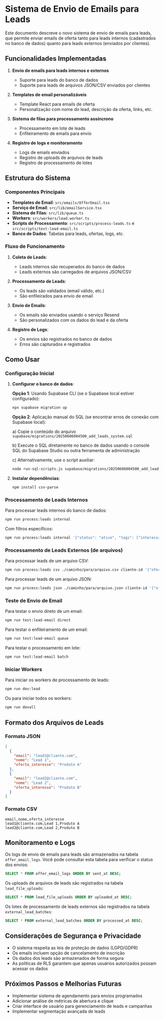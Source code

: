 # Sistema de Envio de Emails para Leads

Este documento descreve o novo sistema de envio de emails para leads, que permite enviar emails de oferta tanto para leads internos (cadastrados no banco de dados) quanto para leads externos (enviados por clientes).

## Funcionalidades Implementadas

1. **Envio de emails para leads internos e externos**
   - Suporte para leads do banco de dados
   - Suporte para leads de arquivos JSON/CSV enviados por clientes

2. **Templates de email personalizáveis**
   - Template React para emails de oferta
   - Personalização com nome do lead, descrição da oferta, links, etc.

3. **Sistema de filas para processamento assíncrono**
   - Processamento em lote de leads
   - Enfileiramento de emails para envio

4. **Registro de logs e monitoramento**
   - Logs de emails enviados
   - Registro de uploads de arquivos de leads
   - Registro de processamento de lotes

## Estrutura do Sistema

### Componentes Principais

- **Templates de Email**: `src/emails/OfferEmail.tsx`
- **Serviço de Email**: `src/lib/emailService.tsx`
- **Sistema de Filas**: `src/lib/queue.ts`
- **Workers**: `src/workers/lead.worker.ts`
- **Scripts de Processamento**: `src/scripts/process-leads.ts` e `src/scripts/test-lead-email.ts`
- **Banco de Dados**: Tabelas para leads, ofertas, logs, etc.

### Fluxo de Funcionamento

1. **Coleta de Leads**:
   - Leads internos são recuperados do banco de dados
   - Leads externos são carregados de arquivos JSON/CSV

2. **Processamento de Leads**:
   - Os leads são validados (email válido, etc.)
   - São enfileirados para envio de email

3. **Envio de Emails**:
   - Os emails são enviados usando o serviço Resend
   - São personalizados com os dados do lead e da oferta

4. **Registro de Logs**:
   - Os envios são registrados no banco de dados
   - Erros são capturados e registrados

## Como Usar

### Configuração Inicial

1. **Configurar o banco de dados**:
   
   **Opção 1**: Usando Supabase CLI (se o Supabase local estiver configurado):
   ```bash
   npx supabase migration up
   ```
   
   **Opção 2**: Aplicação manual do SQL (se encontrar erros de conexão com Supabase local):
   
   a) Copie o conteúdo do arquivo `supabase/migrations/20250606004500_add_leads_system.sql`
   
   b) Execute o SQL diretamente no banco de dados usando o console SQL do Supabase Studio ou outra ferramenta de administração
   
   c) Alternativamente, use o script auxiliar:
   ```bash
   node run-sql-scripts.js supabase/migrations/20250606004500_add_leads_system.sql
   ```

2. **Instalar dependências**:
   ```bash
   npm install csv-parse
   ```

### Processamento de Leads Internos

Para processar leads internos do banco de dados:

```bash
npm run process:leads internal
```

Com filtros específicos:

```bash
npm run process:leads internal '{"status": "ativo", "tags": ["interessado"]}'
```

### Processamento de Leads Externos (de arquivos)

Para processar leads de um arquivo CSV:

```bash
npm run process:leads csv ./caminho/para/arquivo.csv cliente-id '{"oferta_nome":"Oferta Especial","desconto":"15%","link_da_oferta":"https://exemplo.com/oferta","descricao_adicional":"Descrição da oferta"}'
```

Para processar leads de um arquivo JSON:

```bash
npm run process:leads json ./caminho/para/arquivo.json cliente-id '{"oferta_nome":"Oferta Especial","desconto":"15%","link_da_oferta":"https://exemplo.com/oferta","descricao_adicional":"Descrição da oferta"}'
```

### Teste de Envio de Email

Para testar o envio direto de um email:

```bash
npm run test:lead-email direct
```

Para testar o enfileiramento de um email:

```bash
npm run test:lead-email queue
```

Para testar o processamento em lote:

```bash
npm run test:lead-email batch
```

### Iniciar Workers

Para iniciar os workers de processamento de leads:

```bash
npm run dev:lead
```

Ou para iniciar todos os workers:

```bash
npm run devall
```

## Formato dos Arquivos de Leads

### Formato JSON

```json
[
  {
    "email": "lead1@cliente.com",
    "nome": "Lead 1",
    "oferta_interesse": "Produto A"
  },
  {
    "email": "lead2@cliente.com",
    "nome": "Lead 2",
    "oferta_interesse": "Produto B"
  }
]
```

### Formato CSV

```
email,nome,oferta_interesse
lead1@cliente.com,Lead 1,Produto A
lead2@cliente.com,Lead 2,Produto B
```

## Monitoramento e Logs

Os logs de envio de emails para leads são armazenados na tabela `offer_email_logs`. Você pode consultar esta tabela para verificar o status dos envios:

```sql
SELECT * FROM offer_email_logs ORDER BY sent_at DESC;
```

Os uploads de arquivos de leads são registrados na tabela `lead_file_uploads`:

```sql
SELECT * FROM lead_file_uploads ORDER BY uploaded_at DESC;
```

Os lotes de processamento de leads externos são registrados na tabela `external_lead_batches`:

```sql
SELECT * FROM external_lead_batches ORDER BY processed_at DESC;
```

## Considerações de Segurança e Privacidade

- O sistema respeita as leis de proteção de dados (LGPD/GDPR)
- Os emails incluem opção de cancelamento de inscrição
- Os dados dos leads são armazenados de forma segura
- As políticas de RLS garantem que apenas usuários autorizados possam acessar os dados

## Próximos Passos e Melhorias Futuras

- Implementar sistema de agendamento para envios programados
- Adicionar análise de métricas de abertura e clique
- Criar interface de usuário para gerenciamento de leads e campanhas
- Implementar segmentação avançada de leads